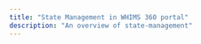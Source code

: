 ```yaml
---
title: "State Management in WHIMS 360 portal"
description: "An overview of state-management"
---
```

